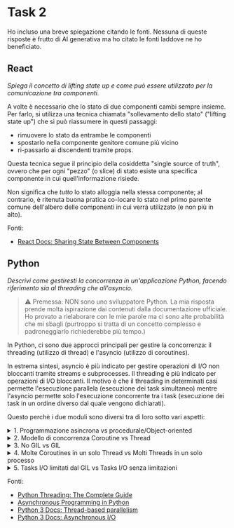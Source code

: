 # Task 2

Ho incluso una breve spiegazione citando le fonti. Nessuna di queste risposte è frutto di AI generativa ma ho citato le fonti laddove ne ho beneficiato.

## React

_Spiega il concetto di lifting state up e come può essere utilizzato per la comunicazione tra componenti._

A volte è necessario che lo stato di due componenti cambi sempre insieme. Per farlo, si utilizza una tecnica chiamata "sollevamento dello stato" ("lifting state up") che si può riassumere in questi passaggi:

- rimuovere lo stato da entrambe le componenti
- spostarlo nella componente genitore comune più vicino
- ri-passarlo ai discendenti tramite props.

Questa tecnica segue il principio della cosiddetta "single source of truth", ovvero che per ogni "pezzo" (o slice) di stato esiste una specifica componente in cui quell'informazione risiede.

Non significa che _tutto_ lo stato alloggia nella stessa componente; al contrario, è ritenuta buona pratica co-locare lo stato nel primo parente comune dell'albero delle componenti in cui verrà utilizzato (e non più in alto).

Fonti:

- [React Docs: Sharing State Between Components](https://react.dev/learn/sharing-state-between-components)

## Python

_Descrivi come gestiresti la concorrenza in un'applicazione Python, facendo riferimento sia al threading che all'asyncio._

> ⚠️ Premessa: NON sono uno sviluppatore Python. La mia risposta prende molta
> ispirazione dai contenuti dalla documentazione ufficiale. Ho provato a
> rielaborare con le mie parole ma ci sono alte probabilità che mi sbagli (purtroppo
> si tratta di un concetto complesso e padroneggiarlo richiederebbe più tempo.)

In Python, ci sono due approcci principali per gestire la concorrenza: il threading (utilizzo di thread) e l'asyncio (utilizzo di coroutines).

In estrema sintesi, asyncio è più indicato per gestire operazioni di I/O non bloccanti tramite streams e subprocesses. Il threading è più indicato per operazioni di I/O bloccanti. Il motivo è che il threading in determinati casi permette l'esecuzione parallela (esecuzione dei task simultaneo) mentre l'asyncio permette solo l'esecuzione concorrente tra i task (esecuzione dei task in un ordine diverso dal quale vengono dichiarati).

Questo perchè i due moduli sono diversi tra di loro sotto vari aspetti:

<details>
  <summary>1. Programmazione asincrona vs procedurale/Object-oriented</summary>
Asyncio è un paradigma basato sulla programmazione asincrona.

In asyncio quando viene invocata una funzione, viene restituita una struttura dati (in gergo, _handle_) che si può usare per controllarne lo stato o ritirarne i risultati quando questa viene eseguita. L'esecuzione vera e propria della funzione viene delegata ad un istante successivo del tempo.

È diverso rispetto ad un Thread in cui i risultati della chiamata ad una funzione potrebbero avvenire in thread completamente separati, senza nessuna delega sull'esecuzione di questi ultimi.

</details>

<details>
  <summary>2. Modello di concorrenza Coroutine vs Thread</summary>

Una coroutine è una funzione che può essere sospesa e ripresa, in maniera abbastanza simile ad una [generator function in Javascript](https://javascript.info/generators).

> Coroutine: coroutines are a more generalized form of subroutines. Subroutines are entered at one point and exited at another point. Coroutines can be entered, exited, and resumed at many different points.
>
> — [Python Glossary](https://docs.python.org/3/glossary.html#term-coroutine)

Un thread invece è l'oggetto che esegue le istruzioni di un processo.

> Thread: The operating system object that executes the instructions of a process.
>
> — [Threading in Python: What Are Threads](https://superfastpython.com/threading-in-python/#What_Are_Threads)

Sostanzialmente, le Coroutines sono più leggere di un Thread (praticamente equivalgono a delle funzioni) mentre un Thread ha un'impronta sulla memoria più significativa, essendo rappresentato con un oggetto della classe `threading.Thread`.

</details>

<details>
  <summary>3. No GIL vs GIL</summary>
  Le Couroutines non sono limitate dal Global Interpreter Lock (GIL).

Il GIL è un meccanismo di lock che permette all'interprete Python di essere thread-safe

I threads sono soggetti al GIL ed un solo thread alla volta può interagire con l'iterprete Python.

Questa è una limitazione che viene rimossa solo in casi particolari, ad esempio quando si eseguono delle operazioni di I/O bloccanti oppure in alcune librerie di terze parti con un focus sulla performance.

Il GIL non avrebbe senso nel contesto di asyncio in quanto le Coroutines sono tutte eseguite all'interno dello stesso thread.

</details>

<details>
  <summary>4. Molte Coroutines in un solo Thread vs Molti Threads in un solo processo
</summary>
Come accennato prima, più Coroutines sono gestite all'interno dell'event loop in un singolo Thread.

Più thread vengono gestiti dall'istanza del processo Python.

</details>

<details>
  <summary>5. Tasks I/O limitati dal GIL vs Tasks I/O senza limitazioni
</summary>
Asyncio è focalizzato per offrire supporto per le operazioni di I/O non bloccanti. Ad esempio, la comunicazione TCP/IP.

I thread sono invece ottimi per le operazioni di I/O bloccanti. Ad esempio, l'utilizzo di un socket, lettura/scrittura su file o lettura/scrittura su una periferica.

Se un Thread esegue questo tipo di operazioni rilascia il GIL permettendo l'esecuzione simultanea di più thread, al contrario di ciò che potrebbe succedere con una Coroutine.

</details>

Fonti:

- [Python Threading: The Complete Guide](https://superfastpython.com/threading-in-python/)
- [Asynchronous Programming in Python](https://superfastpython.com/python-asynchronous-programming/)
- [Python 3 Docs: Thread-based parallelism](https://docs.python.org/3/library/threading.html)
- [Python 3 Docs: Asynchronous I/O](https://docs.python.org/3/library/asyncio.html)
